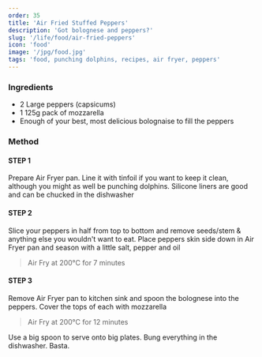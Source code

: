 ```yaml
---
order: 35
title: 'Air Fried Stuffed Peppers'
description: 'Got bolognese and peppers?'
slug: '/life/food/air-fried-peppers'
icon: 'food'
image: '/jpg/food.jpg'
tags: 'food, punching dolphins, recipes, air fryer, peppers'
---
```


### Ingredients

- 2 Large peppers (capsicums)
- 1 125g pack of mozzarella
- Enough of your best, most delicious bolognaise to fill the peppers

### Method

#### STEP 1

Prepare Air Fryer pan. Line it with tinfoil if you want to keep it clean, although you might as well be punching dolphins. Silicone liners are good and can be chucked in the dishwasher

#### STEP 2

Slice your peppers in half from top to bottom and remove seeds/stem & anything else you wouldn't want to eat. Place peppers skin side down in Air Fryer pan and season with a little salt, pepper and oil

> Air Fry at 200°C for 7 minutes

#### STEP 3

Remove Air Fryer pan to kitchen sink and spoon the bolognese into the peppers. Cover the tops of each with mozzarella

> Air Fry at 200°C for 12 minutes

Use a big spoon to serve onto big plates. Bung everything in the dishwasher. Basta.
